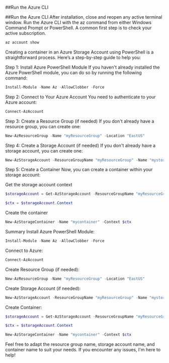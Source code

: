 ##Run the Azure CLI 

##Run the Azure CLI After installation, close and reopen any active terminal window. Run the Azure CLI with the az command from either Windows Command Prompt or PowerShell. A common first step is to check your active subscription. 
```powershell
az account show
```
Creating a container in an Azure Storage Account using PowerShell is a straightforward process. Here’s a step-by-step guide to help you:

Step 1: Install Azure PowerShell Module If you haven't already installed the Azure PowerShell module, you can do so by running the following command:
```powershell
Install-Module -Name Az -AllowClobber -Force 
```
Step 2: Connect to Your Azure Account You need to authenticate to your Azure account:
```powershell
Connect-AzAccount 
```
Step 3: Create a Resource Group (if needed) If you don't already have a resource group, you can create one:
```powershell
New-AzResourceGroup -Name "myResourceGroup" -Location "EastUS" 
```
Step 4: Create a Storage Account (if needed) If you don't already have a storage account, you can create one:
```powershell
New-AzStorageAccount -ResourceGroupName "myResourceGroup" -Name "mystorageaccount" -Location "EastUS" -SkuName "Standard_LRS"
```
Step 5: Create a Container Now, you can create a container within your storage account:

Get the storage account context
```powershell
$storageAccount = Get-AzStorageAccount -ResourceGroupName "myResourceGroup" -Name "mystorageaccount"
```
```powershell
$ctx = $storageAccount.Context
```
Create the container
```powershell
New-AzStorageContainer -Name "mycontainer" -Context $ctx
```
Summary Install Azure PowerShell Module:
```powershell
Install-Module -Name Az -AllowClobber -Force 
```
Connect to Azure: 
```powershell
Connect-AzAccount 
```
Create Resource Group (if needed): 
```powershell
New-AzResourceGroup -Name "myResourceGroup" -Location "EastUS" 
```
Create Storage Account (if needed): 
```powershell
New-AzStorageAccount -ResourceGroupName "myResourceGroup" -Name "mystorageaccount" -Location "EastUS" -SkuName "Standard_LRS" 
```
Create Container:
```powershell
$storageAccount = Get-AzStorageAccount -ResourceGroupName "myResourceGroup" -Name "mystorageaccount" 
```
```powershell
$ctx = $storageAccount.Context 
```
```powershell
New-AzStorageContainer -Name "mycontainer" -Context $ctx 
```

Feel free to adapt the resource group name, storage account name, and container name to suit your needs. If you encounter any issues, I'm here to help!
